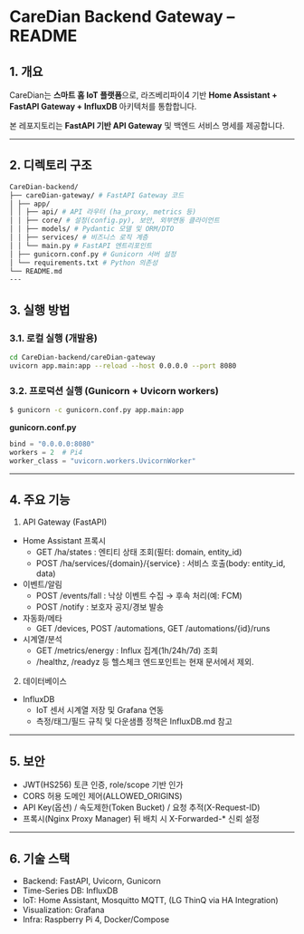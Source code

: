 # CareDian Backend Gateway – README

## 1. 개요

CareDian는 **스마트 홈 IoT 플랫폼**으로,
라즈베리파이4 기반 **Home Assistant + FastAPI Gateway + InfluxDB** 아키텍처를 통합합니다.

본 레포지토리는 **FastAPI 기반 API Gateway** 및 백엔드 서비스 명세를 제공합니다.

---

## 2. 디렉토리 구조

```bash
CareDian-backend/
├── careDian-gateway/ # FastAPI Gateway 코드
│ ├── app/
│ │ ├── api/ # API 라우터 (ha_proxy, metrics 등)
│ │ ├── core/ # 설정(config.py), 보안, 외부연동 클라이언트
│ │ ├── models/ # Pydantic 모델 및 ORM/DTO
│ │ ├── services/ # 비즈니스 로직 계층
│ │ └── main.py # FastAPI 엔트리포인트
│ ├── gunicorn.conf.py # Gunicorn 서버 설정
│ └── requirements.txt # Python 의존성
└── README.md
---
```

## 3. 실행 방법

### 3.1. 로컬 실행 (개발용)

```bash
cd CareDian-backend/careDian-gateway
uvicorn app.main:app --reload --host 0.0.0.0 --port 8080
```

### 3.2. 프로덕션 실행 (Gunicorn + Uvicorn workers)

```bash
$ gunicorn -c gunicorn.conf.py app.main:app
```

**gunicorn.conf.py**

```python
bind = "0.0.0.0:8080"
workers = 2  # Pi4
worker_class = "uvicorn.workers.UvicornWorker"
```

---

## 4. 주요 기능

1. API Gateway (FastAPI)
  - Home Assistant 프록시
    - GET /ha/states : 엔티티 상태 조회(필터: domain, entity_id)
    - POST /ha/services/{domain}/{service} : 서비스 호출(body: entity_id, data)
  - 이벤트/알림
    - POST /events/fall : 낙상 이벤트 수집 → 후속 처리(예: FCM)
    - POST /notify : 보호자 공지/경보 발송
  - 자동화/메타
    - GET /devices, POST /automations, GET /automations/{id}/runs
  - 시계열/분석
    - GET /metrics/energy : Influx 집계(1h/24h/7d) 조회
    - /healthz, /readyz 등 헬스체크 엔드포인트는 현재 문서에서 제외.

2. 데이터베이스
  - InfluxDB
    - IoT 센서 시계열 저장 및 Grafana 연동
    - 측정/태그/필드 규칙 및 다운샘플 정책은 InfluxDB.md 참고

---

## 5. 보안

- JWT(HS256) 토큰 인증, role/scope 기반 인가
- CORS 허용 도메인 제어(ALLOWED_ORIGINS)
- API Key(옵션) / 속도제한(Token Bucket) / 요청 추적(X-Request-ID)
- 프록시(Nginx Proxy Manager) 뒤 배치 시 X-Forwarded-* 신뢰 설정

---

## 6. 기술 스택

- Backend: FastAPI, Uvicorn, Gunicorn
- Time-Series DB: InfluxDB
- IoT: Home Assistant, Mosquitto MQTT, (LG ThinQ via HA Integration)
- Visualization: Grafana
- Infra: Raspberry Pi 4, Docker/Compose
